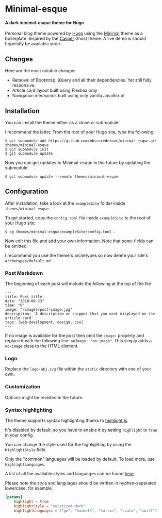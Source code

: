 # Minimal-esque
#### A dark minimal-esque theme for Hugo

Personal blog theme powered by [Hugo](https://gohugo.io) using the [Minimal](https://github.com/calintat/minimal) theme as a boilerplate. Inspired by the [Casper](https://github.com/TryGhost/Casper) Ghost theme.
A live demo is should hopefully be available soon.
<!-- A live demo is available [here](https://themes.gohugo.io/theme/minimal/). -->

## Changes
Here are the most notable changes
* Removal of Bootstrap, jQuery and all their dependencies. Yet still fully responsive.
* Article card layout built using Flexbox only
* Navigation mechanics built using only vanilla JavaScript


## Installation

You can install the theme either as a clone or submodule.

I recommend the latter. From the root of your Hugo site, type the following:

```
$ git submodule add https://github.com/obscuredetour/minimal-esque.git themes/minimal-esque
$ git submodule init
$ git submodule update
```

Now you can get updates to Minimal-esque in the future by updating the submodule:

```
$ git submodule update --remote themes/minimal-esque
```

## Configuration

After installation, take a look at the `exampleSite` folder inside `themes/minimal-esque`.

To get started, copy the `config.toml` file inside `exampleSite` to the root of your Hugo site:

```
$ cp themes/minimal-esque/exampleSite/config.toml .
```

Now edit this file and add your own information. Note that some fields can be omitted.

I recommend you use the theme's archetypes so now delete your site's `archetypes/default.md`.

### Post Markdown
The beginning of each post will include the following at the top of the file
```
---
title: Post title
date: "2018-09-23"
time: "8"
image: "/images/post-image.jpg"
description: 'A description or snippet that you want displayed on the article card'
tags: [web-development, design, css]
---
```
If no image is available for the post then omit the `image:` property and replace it with the following line:  `noImage: "no-image"`. This simply adds a `no-image` class to the HTML element.

### Logo
Replace the `logo-obj.svg` file within the `static` directory with one of your own.

### Customization

Options might be revisted in the future.

<!--## Features

You can tweak the look of the theme to suit your needs in a number of ways:

 - The accent colours can be changed by using the `accent` field in `config.toml`.

- You can also change the background colour by using `backgroundColor`.

For best results, I recommend you use a dark accent colour with a light background, for example:

```sass
[params]
    accent = "red"
    showBorder = true
    backgroundColor = "white"
```

### Fonts

The theme uses [Google Fonts](https://fonts.google.com) to load its font. To change the font:

```toml
[params]
    font = "Raleway" # should match the name on Google Fonts!
``` -->

### Syntax highlighting

The theme supports syntax highlighting thanks to [highlight.js](https://highlightjs.org).

It's disabled by default, so you have to enable it by setting `highlight` to `true` in your config.

You can change the style used for the highlighting by using the `highlightStyle` field.

Only the "common" languages will be loaded by default. To load more, use `highlightLanguages`.

A list of all the available styles and languages can be found [here](https://highlightjs.org/static/demo/).

Please note the style and languages should be written in hyphen-separated lowercase, for example:

```toml
[params]
    highlight = true
    highlightStyle = "solarized-dark"
    highlightLanguages = ["go", "haskell", "kotlin", "scala", "swift"]
```
